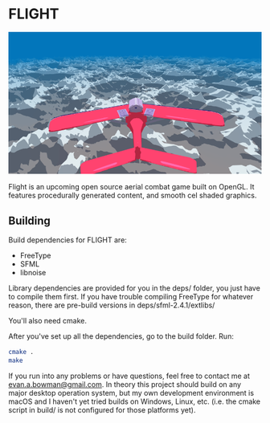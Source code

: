# FLIGHT

<p align="center">
  <img src="screenshot.png"/>
</p>

Flight is an upcoming open source aerial combat game built on OpenGL. It features procedurally generated content, and smooth cel shaded graphics.

## Building

Build dependencies for FLIGHT are:
* FreeType
* SFML
* libnoise

Library dependencies are provided for you in the deps/ folder, you just have to compile them first. If you have trouble compiling FreeType for whatever reason, there are pre-build versions in deps/sfml-2.4.1/extlibs/

You'll also need cmake.

After you've set up all the dependencies, go to the build folder. Run:
```bash
cmake .
make
```

If you run into any problems or have questions, feel free to contact me at evan.a.bowman@gmail.com.
In theory this project should build on any major desktop operation system, but my own development environment is macOS and I haven't yet tried builds on Windows, Linux, etc. (i.e. the cmake script in build/ is not configured for those platforms yet).
